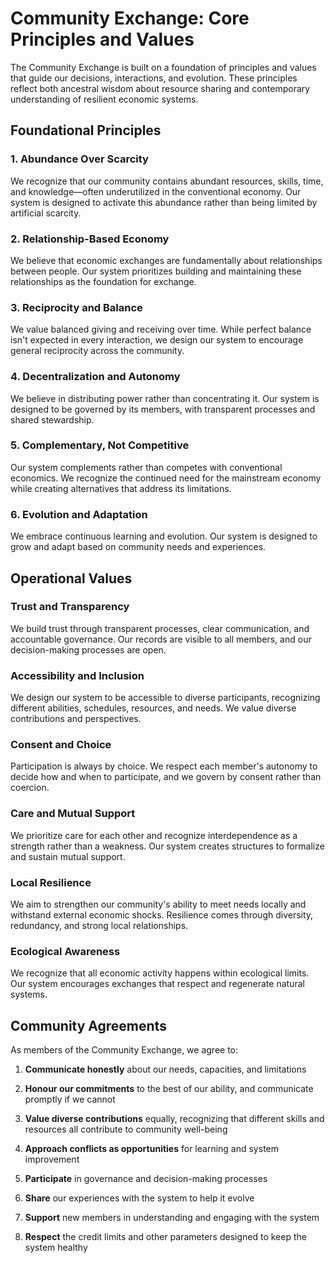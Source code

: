 # Community Exchange: Core Principles and Values

The Community Exchange is built on a foundation of principles and values that guide our decisions, interactions, and evolution. These principles reflect both ancestral wisdom about resource sharing and contemporary understanding of resilient economic systems.

## Foundational Principles

### 1. Abundance Over Scarcity

We recognize that our community contains abundant resources, skills, time, and knowledge—often underutilized in the conventional economy. Our system is designed to activate this abundance rather than being limited by artificial scarcity.

### 2. Relationship-Based Economy

We believe that economic exchanges are fundamentally about relationships between people. Our system prioritizes building and maintaining these relationships as the foundation for exchange.

### 3. Reciprocity and Balance

We value balanced giving and receiving over time. While perfect balance isn't expected in every interaction, we design our system to encourage general reciprocity across the community.

### 4. Decentralization and Autonomy

We believe in distributing power rather than concentrating it. Our system is designed to be governed by its members, with transparent processes and shared stewardship.

### 5. Complementary, Not Competitive

Our system complements rather than competes with conventional economics. We recognize the continued need for the mainstream economy while creating alternatives that address its limitations.

### 6. Evolution and Adaptation

We embrace continuous learning and evolution. Our system is designed to grow and adapt based on community needs and experiences.

## Operational Values

### Trust and Transparency

We build trust through transparent processes, clear communication, and accountable governance. Our records are visible to all members, and our decision-making processes are open.

### Accessibility and Inclusion

We design our system to be accessible to diverse participants, recognizing different abilities, schedules, resources, and needs. We value diverse contributions and perspectives.

### Consent and Choice

Participation is always by choice. We respect each member's autonomy to decide how and when to participate, and we govern by consent rather than coercion.

### Care and Mutual Support

We prioritize care for each other and recognize interdependence as a strength rather than a weakness. Our system creates structures to formalize and sustain mutual support.

### Local Resilience

We aim to strengthen our community's ability to meet needs locally and withstand external economic shocks. Resilience comes through diversity, redundancy, and strong local relationships.

### Ecological Awareness

We recognize that all economic activity happens within ecological limits. Our system encourages exchanges that respect and regenerate natural systems.

## Community Agreements

As members of the Community Exchange, we agree to:

1. **Communicate honestly** about our needs, capacities, and limitations

2. **Honour our commitments** to the best of our ability, and communicate promptly if we cannot

3. **Value diverse contributions** equally, recognizing that different skills and resources all contribute to community well-being

4. **Approach conflicts as opportunities** for learning and system improvement

5. **Participate** in governance and decision-making processes

6. **Share** our experiences with the system to help it evolve

7. **Support** new members in understanding and engaging with the system

8. **Respect** the credit limits and other parameters designed to keep the system healthy